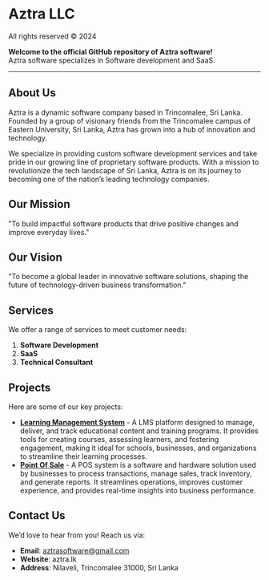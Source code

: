 # Aztra LLC
All rights reserved © 2024

**Welcome to the official GitHub repository of Aztra software!**  
Aztra software specializes in Software development and SaaS.

---

## **About Us**
Aztra is a dynamic software company based in Trincomalee, Sri Lanka. Founded by a group of visionary friends from the Trincomalee campus of Eastern University, Sri Lanka, Aztra has grown into a hub of innovation and technology.

We specialize in providing custom software development services and take pride in our growing line of proprietary software products. With a mission to revolutionize the tech landscape of Sri Lanka, Aztra is on its journey to becoming one of the nation’s leading technology companies.

## **Our Mission**
"To build impactful software products that drive positive changes and improve everyday lives."

## **Our Vision**
"To become a global leader in innovative software solutions, shaping the future of technology-driven business transformation."

## **Services**
We offer a range of services to meet customer needs:
1. **Software Development**
2. **SaaS**
3. **Technical Consultant**

## **Projects**
Here are some of our key projects:
- [**Learning Management System**](https://github.com/dilshankarunarathne/institute-management-system) - A LMS platform designed to manage, deliver, and track educational content and training programs. It provides tools for creating courses, assessing learners, and fostering engagement, making it ideal for schools, businesses, and organizations to streamline their learning processes.
- [**Point Of Sale**](#) - A POS system is a software and hardware solution used by businesses to process transactions, manage sales, track inventory, and generate reports. It streamlines operations, improves customer experience, and provides real-time insights into business performance.

## **Contact Us**
We’d love to hear from you! Reach us via:
- **Email**: aztrasoftware@gmail.com
- **Website**: aztra.lk
- **Address**: Nilaveli, Trincomalee 31000, Sri Lanka
